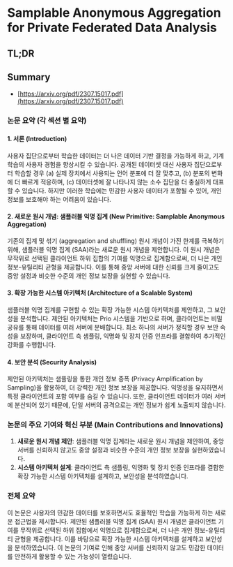 # Samplable Anonymous Aggregation for Private Federated Data Analysis
## TL;DR
## Summary
- [https://arxiv.org/pdf/2307.15017.pdf](https://arxiv.org/pdf/2307.15017.pdf)

### 논문 요약 (각 섹션 별 요약)

#### 1. 서론 (Introduction)
사용자 집단으로부터 학습한 데이터는 더 나은 데이터 기반 결정을 가능하게 하고, 기계 학습의 사용자 경험을 향상시킬 수 있습니다. 공개된 데이터셋 대신 사용자 집단으로부터 학습할 경우 (a) 실제 장치에서 사용되는 언어 분포에 더 잘 맞추고, (b) 분포의 변화에 더 빠르게 적응하며, (c) 데이터셋에 잘 나타나지 않는 소수 집단을 더 충실하게 대표할 수 있습니다. 하지만 이러한 학습에는 민감한 사용자 데이터가 포함될 수 있어, 개인 정보를 보호해야 하는 어려움이 있습니다.

#### 2. 새로운 원시 개념: 샘플러블 익명 집계 (New Primitive: Samplable Anonymous Aggregation)
기존의 집계 및 섞기 (aggregation and shuffling) 원시 개념이 가진 한계를 극복하기 위해, 샘플러블 익명 집계 (SAA)라는 새로운 원시 개념을 제안합니다. 이 원시 개념은 무작위로 선택된 클라이언트 하위 집합의 기여를 익명으로 집계함으로써, 더 나은 개인 정보-유틸리티 균형을 제공합니다. 이를 통해 중앙 서버에 대한 신뢰를 크게 줄이고도 중앙 설정과 비슷한 수준의 개인 정보 보장을 실현할 수 있습니다.

#### 3. 확장 가능한 시스템 아키텍처 (Architecture of a Scalable System)
샘플러블 익명 집계를 구현할 수 있는 확장 가능한 시스템 아키텍처를 제안하고, 그 보안성을 분석합니다. 제안된 아키텍처는 Prio 시스템을 기반으로 하며, 클라이언트는 비밀 공유를 통해 데이터를 여러 서버에 분배합니다. 최소 하나의 서버가 정직할 경우 보안 속성을 보장하며, 클라이언트 측 샘플링, 익명화 및 장치 인증 인프라를 결합하여 추가적인 강화를 수행합니다.

#### 4. 보안 분석 (Security Analysis)
제안된 아키텍처는 샘플링을 통한 개인 정보 증폭 (Privacy Amplification by Sampling)을 활용하여, 더 강력한 개인 정보 보장을 제공합니다. 익명성을 유지하면서 특정 클라이언트의 포함 여부를 숨길 수 있습니다. 또한, 클라이언트 데이터가 여러 서버에 분산되어 있기 때문에, 단일 서버의 공격으로는 개인 정보가 쉽게 노출되지 않습니다.

### 논문의 주요 기여와 혁신 부분 (Main Contributions and Innovations)
1. **새로운 원시 개념 제안**: 샘플러블 익명 집계라는 새로운 원시 개념을 제안하여, 중앙 서버를 신뢰하지 않고도 중앙 설정과 비슷한 수준의 개인 정보 보장을 실현하였습니다.
2. **시스템 아키텍처 설계**: 클라이언트 측 샘플링, 익명화 및 장치 인증 인프라를 결합한 확장 가능한 시스템 아키텍처를 설계하고, 보안성을 분석하였습니다.

### 전체 요약
이 논문은 사용자의 민감한 데이터를 보호하면서도 효율적인 학습을 가능하게 하는 새로운 접근법을 제시합니다. 제안된 샘플러블 익명 집계 (SAA) 원시 개념은 클라이언트 기여를 무작위로 선택된 하위 집합에서 익명으로 집계함으로써, 더 나은 개인 정보-유틸리티 균형을 제공합니다. 이를 바탕으로 확장 가능한 시스템 아키텍처를 설계하고 보안성을 분석하였습니다. 이 논문의 기여로 인해 중앙 서버를 신뢰하지 않고도 민감한 데이터를 안전하게 활용할 수 있는 가능성이 열렸습니다.